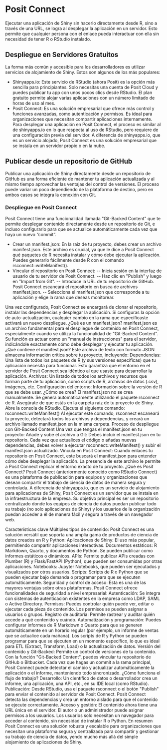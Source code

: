 # Posit Connect

Ejecutar una aplicación de Shiny sin hacerlo directamente desde R, sino a través de una URL, se logra al desplegar la aplicación en un servidor. Esto permite que cualquier persona con el enlace pueda interactuar con ella sin necesidad de tener R o RStudio instalado.

## Despliegue en Servidores Gratuitos

La forma más común y accesible para los desarrolladores es utilizar servicios de alojamiento de Shiny. Estos son algunos de los más populares:
- Shinyapps.io: Este servicio de RStudio (ahora Posit) es la opción más sencilla para principiantes. Solo necesitas una cuenta de Posit Cloud y puedes publicar tu app con unos pocos clics desde RStudio. El plan gratuito permite alojar varias aplicaciones con un número limitado de horas de uso al mes.
- Posit Connect: Es una solución empresarial que ofrece más control y funciones avanzadas, como autenticación y permisos. Es ideal para organizaciones que necesitan compartir aplicaciones internamente. Para desplegar una aplicación en Posit Connect, el proceso es similar al de shinyapps.io en lo que respecta al uso de RStudio, pero requiere de una configuración previa del servidor. A diferencia de shinyapps.io, que es un servicio alojado, Posit Connect es una solución empresarial que se instala en un servidor propio o en la nube.
## Publicar desde un repositorio de GitHub

Publicar una aplicación de Shiny directamente desde un repositorio de GitHub es una forma eficiente de mantener tu aplicación actualizada y al mismo tiempo aprovechar las ventajas del control de versiones. El proceso puede variar un poco dependiendo de la plataforma de destino, pero en ambos casos se integra la conexión con Git.
### Despliegue en Posit Connect
Posit Connect tiene una funcionalidad llamada "Git-Backed Content" que te permite desplegar contenido directamente desde un repositorio de Git, e incluso configurarlo para que se actualice automáticamente cada vez que haya un nuevo “commit”.
- Crear un manifest.json: En la raíz de tu proyecto, debes crear un archivo manifest.json. Este archivo es crucial, ya que le dice a Posit Connect qué paquetes de R necesita instalar y cómo debe ejecutar la aplicación. Puedes generarlo fácilmente desde R con el comando rsconnect::writeManifest().
- Vincular el repositorio en Posit Connect:
-- Inicia sesión en la interfaz de usuario de tu servidor de Posit Connect.
-- Haz clic en "Publish" y luego en "Import from Git".
-- Introduce la URL de tu repositorio de GitHub. Posit Connect escaneará el repositorio en busca de archivos manifest.json.
-- Selecciona el manifest.json que corresponde a tu aplicación y elige la rama que deseas monitorear.
  
Una vez configurado, Posit Connect se encargará de clonar el repositorio, instalar las dependencias y desplegar la aplicación. Si configuras la opción de auto-actualización, cualquier cambio en la rama que especificaste activará un nuevo despliegue.
¿Qué es un manifest.json?
manifest.json es un archivo fundamental para el despliegue de contenido en Posit Connect, especialmente cuando se utiliza la funcionalidad de "Git-Backed Content". Su función es actuar como un "manual de instrucciones" para el servidor, indicándole exactamente cómo debe desplegar y ejecutar tu aplicación.
¿Qué contiene el manifest.json?
Este archivo de texto con formato JSON almacena información crítica sobre tu proyecto, incluyendo:
Dependencias: Una lista de todos los paquetes de R (y sus versiones específicas) que tu aplicación necesita para funcionar. Esto garantiza que el entorno en el servidor de Posit Connect sea idéntico al que usaste para desarrollar la aplicación.
Archivos: Un listado de todos los archivos y recursos que forman parte de tu aplicación, como scripts de R, archivos de datos (.csv), imágenes, etc.
Configuración del entorno: Información sobre la versión de R que se debe usar.
¿Cómo se crea?
El manifest.json no se crea manualmente. Se genera automáticamente utilizando el paquete rsconnect de R.
Asegúrate de que estás en la carpeta raíz de tu proyecto de Shiny.
Abre la consola de RStudio.
Ejecuta el siguiente comando:  rsconnect::writeManifest()
Al ejecutar este comando, rsconnect escaneará tu proyecto, detectará todos los archivos y dependencias, y creará un archivo llamado manifest.json en la misma carpeta.
Proceso de despliegue con Git-Backed Content
Una vez que tengas el manifest.json en tu proyecto:
Añade y sube el archivo a Git: Debes incluir el manifest.json en tu repositorio. Cada vez que actualices el código o añadas nuevas dependencias, debes volver a ejecutar rsconnect::writeManifest() y subir el manifest.json actualizado.
Vincula en Posit Connect: Cuando enlaces tu repositorio en Posit Connect, este buscará el manifest.json para entender cómo debe desplegar la aplicación. La presencia de este archivo le permite a Posit Connect replicar el entorno exacto de tu proyecto.
¿Qué es Posit Connect?
Posit Connect (anteriormente conocido como RStudio Connect) es una plataforma de publicación para equipos y organizaciones que desean compartir el trabajo de ciencia de datos de manera segura y controlada. A diferencia de shinyapps.io, que es un servicio de alojamiento para aplicaciones de Shiny, Posit Connect es un servidor que se instala en la infraestructura de la empresa.
Su objetivo principal es ser un repositorio centralizado donde los equipos de ciencia de datos puedan publicar todo su trabajo (no solo aplicaciones de Shiny) y los usuarios de la organización puedan acceder a él de manera fácil y segura a través de un navegador web.

Características clave
Múltiples tipos de contenido: Posit Connect es una solución versátil que soporta una amplia gama de productos de ciencia de datos creados en R y Python:
Aplicaciones de Shiny: El uso más popular, permitiendo compartir aplicaciones interactivas.
Documentos estáticos: R Markdown, Quarto, y documentos de Python. Se pueden publicar como informes estáticos o dinámicos.
APIs: Permite publicar APIs creadas con Plumber (R) y Flask/FastAPI (Python), que pueden ser consumidas por otras aplicaciones.
Notebooks: Jupyter Notebooks, que pueden ser ejecutados y visualizados por otros usuarios.
Scripts: Scripts de R o Python que se pueden ejecutar bajo demanda o programar para que se ejecuten automáticamente.
Seguridad y control de acceso: Esta es una de las mayores ventajas sobre otras plataformas. Posit Connect ofrece funcionalidades de seguridad a nivel empresarial:
Autenticación: Se integra con sistemas de autenticación existentes en la empresa como LDAP, SAML o Active Directory.
Permisos: Puedes controlar quién puede ver, editar o ejecutar cada pieza de contenido. Los permisos se pueden asignar a usuarios o grupos.
Registro de auditoría: Permite rastrear y auditar quién accede a qué contenido y cuándo.
Automatización y programación:
Puedes configurar informes de R Markdown o Quarto para que se generen automáticamente en un horario regular (por ejemplo, un informe de ventas que se actualice cada mañana).
Los scripts de R y Python se pueden programar para que se ejecuten en un momento específico, lo que es ideal para ETL (Extract, Transform, Load) o la actualización de datos.
Versión del contenido y Git-Backed:
Permite un control de versiones de tu contenido.
Con la función "Git-Backed Content", puedes vincular tu repositorio de GitHub o Bitbucket. Cada vez que hagas un commit a la rama principal, Posit Connect puede detectar el cambio y actualizar automáticamente la aplicación o el informe, manteniendo todo sincronizado.
¿Cómo funciona el flujo de trabajo?
Desarrollo: Un científico de datos o desarrollador crea un informe, una aplicación, una API, etc., en su IDE local (como RStudio).
Publicación: Desde RStudio, usa el paquete rsconnect o el botón "Publish" para enviar el contenido al servidor de Posit Connect. Posit Connect detecta las dependencias y crea un entorno aislado para que el contenido se ejecute correctamente.
Acceso y gestión: El contenido ahora tiene una URL única en el servidor. El autor o un administrador puede asignar permisos a los usuarios. Los usuarios solo necesitan un navegador para acceder al contenido, sin necesidad de instalar R o Python.
En resumen
Posit Connect es una solución robusta y escalable para organizaciones que necesitan una plataforma segura y centralizada para compartir y gestionar su trabajo de ciencia de datos, yendo mucho más allá del simple alojamiento de aplicaciones de Shiny.

